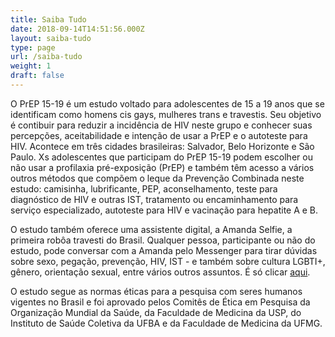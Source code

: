 ```yaml
---
title: Saiba Tudo
date: 2018-09-14T14:51:56.000Z
layout: saiba-tudo
type: page
url: /saiba-tudo
weight: 1
draft: false
---
```

O PrEP 15-19 é um estudo voltado para adolescentes de 15 a 19 anos que se identificam como homens cis gays, mulheres trans e travestis. Seu objetivo é contibuir para reduzir a incidência de HIV neste grupo e conhecer suas percepções, aceitabilidade e intenção de usar a PrEP e o autoteste para HIV. Acontece em três cidades brasileiras: Salvador, Belo Horizonte e São Paulo. Xs adolescentes que participam do PrEP 15-19 podem escolher ou não usar a profilaxia pré-exposição (PrEP) e também têm acesso a vários outros métodos que compõem o leque da Prevenção Combinada neste estudo: camisinha, lubrificante, PEP, aconselhamento, teste para diagnóstico de HIV e outras IST, tratamento ou encaminhamento para serviço especializado, autoteste para HIV e vacinação para hepatite A e B.

O estudo também oferece uma assistente digital, a Amanda Selfie, a primeira robôa travesti do Brasil. Qualquer pessoa, participante ou não do estudo, pode conversar com a Amanda pelo Messenger para tirar dúvidas sobre sexo, pegação, prevenção, HIV, IST - e também sobre cultura LGBTI+, gênero, orientação sexual, entre vários outros assuntos. É só clicar [aqui](@amandaselfie.bot).

O estudo segue as normas éticas para a pesquisa com seres humanos vigentes no Brasil e foi aprovado pelos Comitês de Ética em Pesquisa da Organização Mundial da Saúde, da Faculdade de Medicina da USP, do Instituto de Saúde Coletiva da UFBA e da Faculdade de Medicina da UFMG.
